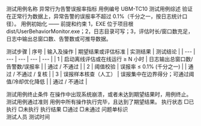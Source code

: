 测试用例名称	异常行为告警误报率指标	用例编号	UBM-TC10
测试用例综述	验证在正常行为数据上，异常告警的误报率不超过 0.1%（千分之一，按日志统计口径）。
用例初始化	——
前提和约束	1，EXE 位于项目根 dist/UserBehaviorMonitor.exe；2，日志目录可写；3，评估时长/窗口数充足，日志中输出总窗口数、告警数或可推导数据。

测试步骤
| 序号 | 输入及操作 | 期望结果或评估标准 | 实测结果 | 测试结论 |
| --- | --- | --- | --- | --- |
| 1 | 启动离线评估或在线运行 ≥ N 小时 | 日志输出总窗口数/告警数/误报率 |  | 通过 / 不通过 |
| 2 | 阈值校验 | 误报率 ≤ 0.1% (千分之一) |  | 通过 / 不通过 / 复核 |
| 3 | 误报样本核查（人工） | 误报集中在边界得分；可通过阈值/冷却优化降低 |  | 通过 / 不通过 |

测试用例终止条件	在操作中出现系统崩溃，或者未达到期望结果时，用例终止。
测试用例通过准则	用例中所有操作执行完毕，且达到了期望结果。
执行状态	□已执行  □未执行	执行结果	□通过  □未通过
问题单标识	
测试人员		测试时间	
